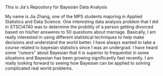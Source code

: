 This is Jia's Repository for Bayesian Data Analysis

My name is Jia Zhang, one of the MPS students majoring in Applied Statistics and Data Science. One interesting data analysis problem that I did in STSCI4740 was to determine the probility of a person getting divorced based on his/her answeres to 50 questions about marriage. Basically, I am really interested in using different statistical techniques to help make decisions and understand the world better. I have always wanted to take a course related to bayesian statistics since I was an undergrad. I have heard some "rumors" about Bayesian that it is superior to frequentist in some situations and Bayesian has been growing significantly fast recently. I am really looking forward to seeing how Bayesian can be applied to solving complicated real world problems.
